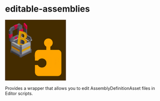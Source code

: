 # editable-assemblies
<img src="Assets/OpenLootBox/OpenAssembly/icon.png" width="200">

Provides a wrapper that allows you to edit AssemblyDefinitionAsset files in Editor scripts.
